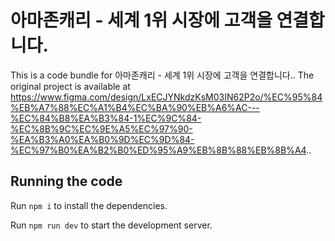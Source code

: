 
  # 아마존캐리 - 세계 1위 시장에 고객을 연결합니다.

  This is a code bundle for 아마존캐리 - 세계 1위 시장에 고객을 연결합니다.. The original project is available at https://www.figma.com/design/LxECJYNkdzKsM03IN62P2o/%EC%95%84%EB%A7%88%EC%A1%B4%EC%BA%90%EB%A6%AC---%EC%84%B8%EA%B3%84-1%EC%9C%84-%EC%8B%9C%EC%9E%A5%EC%97%90-%EA%B3%A0%EA%B0%9D%EC%9D%84-%EC%97%B0%EA%B2%B0%ED%95%A9%EB%8B%88%EB%8B%A4..

  ## Running the code

  Run `npm i` to install the dependencies.

  Run `npm run dev` to start the development server.
  